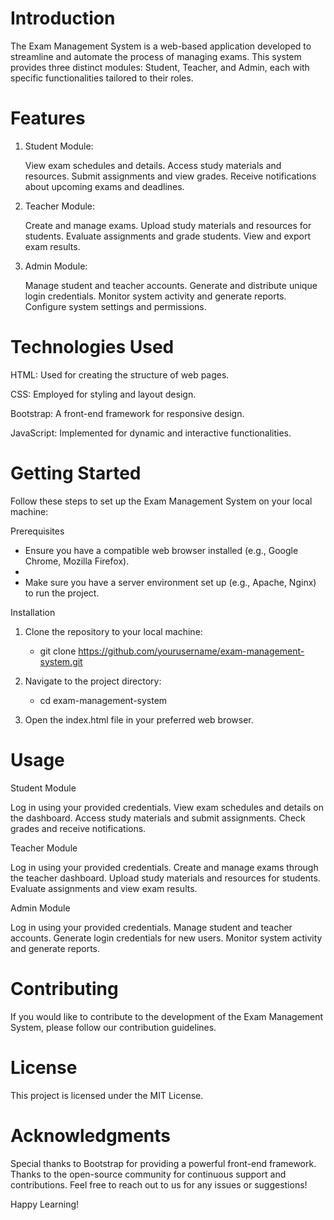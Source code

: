 # Introduction
The Exam Management System is a web-based application developed to streamline and automate the process of managing exams. This system provides three distinct modules: Student, Teacher, and Admin, each with specific functionalities tailored to their roles.

# Features
1. Student Module:

   View exam schedules and details.
   Access study materials and resources.
   Submit assignments and view grades.
   Receive notifications about upcoming exams and deadlines.

   
3. Teacher Module:

   Create and manage exams.
   Upload study materials and resources for students.
   Evaluate assignments and grade students.
   View and export exam results.

   
3. Admin Module:

   Manage student and teacher accounts.
   Generate and distribute unique login credentials.
   Monitor system activity and generate reports.
   Configure system settings and permissions.


# Technologies Used
HTML: Used for creating the structure of web pages.

CSS: Employed for styling and layout design.

Bootstrap: A front-end framework for responsive design.

JavaScript: Implemented for dynamic and interactive functionalities.


# Getting Started
Follow these steps to set up the Exam Management System on your local machine:

Prerequisites

- Ensure you have a compatible web browser installed (e.g., Google Chrome, Mozilla Firefox).
- 
- Make sure you have a server environment set up (e.g., Apache, Nginx) to run the project.
  
Installation

1. Clone the repository to your local machine:

   - git clone https://github.com/yourusername/exam-management-system.git

2. Navigate to the project directory:

   - cd exam-management-system

3. Open the index.html file in your preferred web browser.

# Usage

Student Module

Log in using your provided credentials.
View exam schedules and details on the dashboard.
Access study materials and submit assignments.
Check grades and receive notifications.

Teacher Module

Log in using your provided credentials.
Create and manage exams through the teacher dashboard.
Upload study materials and resources for students.
Evaluate assignments and view exam results.

Admin Module

Log in using your provided credentials.
Manage student and teacher accounts.
Generate login credentials for new users.
Monitor system activity and generate reports.


# Contributing
If you would like to contribute to the development of the Exam Management System, please follow our contribution guidelines.

# License
This project is licensed under the MIT License.

# Acknowledgments
Special thanks to Bootstrap for providing a powerful front-end framework.
Thanks to the open-source community for continuous support and contributions.
Feel free to reach out to us for any issues or suggestions!

Happy Learning!

